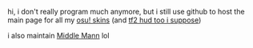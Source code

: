 hi, i don't really program much anymore, but i still use github to host the main page for all my [osu! skins](https://github.com/TechnoSL/rc-osuskins/blob/master/skins.md) (and [tf2 hud too i suppose](https://github.com/TechnoSL/m0re_techno))

i also maintain [Middle Mann](https://github.com/Vexcenot/Middle-Mann/) lol
